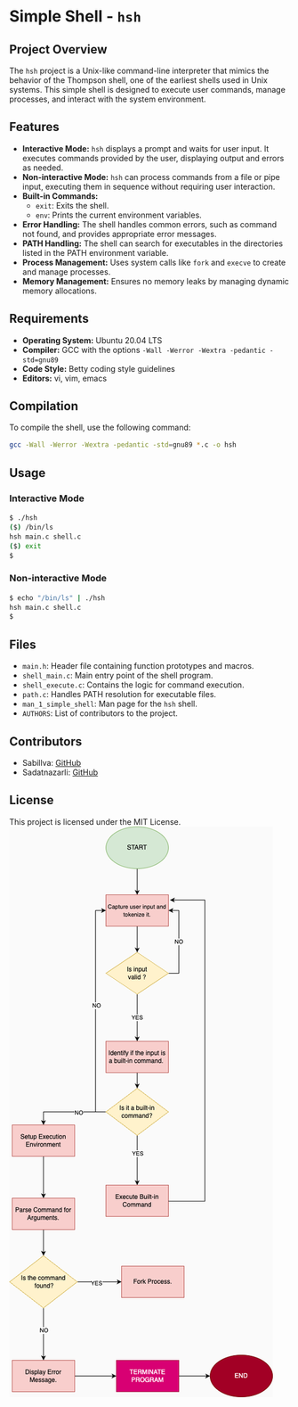 # Simple Shell - `hsh`

## Project Overview

The `hsh` project is a Unix-like command-line interpreter that mimics the behavior of the Thompson shell, one of the earliest shells used in Unix systems. This simple shell is designed to execute user commands, manage processes, and interact with the system environment.

## Features

- **Interactive Mode:** `hsh` displays a prompt and waits for user input. It executes commands provided by the user, displaying output and errors as needed.
- **Non-interactive Mode:** `hsh` can process commands from a file or pipe input, executing them in sequence without requiring user interaction.
- **Built-in Commands:**
  - `exit`: Exits the shell.
  - `env`: Prints the current environment variables.
- **Error Handling:** The shell handles common errors, such as command not found, and provides appropriate error messages.
- **PATH Handling:** The shell can search for executables in the directories listed in the PATH environment variable.
- **Process Management:** Uses system calls like `fork` and `execve` to create and manage processes.
- **Memory Management:** Ensures no memory leaks by managing dynamic memory allocations.

## Requirements

- **Operating System:** Ubuntu 20.04 LTS
- **Compiler:** GCC with the options `-Wall -Werror -Wextra -pedantic -std=gnu89`
- **Code Style:** Betty coding style guidelines
- **Editors:** vi, vim, emacs

## Compilation

To compile the shell, use the following command:

```bash
gcc -Wall -Werror -Wextra -pedantic -std=gnu89 *.c -o hsh
```

## Usage

### Interactive Mode

```bash
$ ./hsh
($) /bin/ls
hsh main.c shell.c
($) exit
$
```

### Non-interactive Mode

```bash
$ echo "/bin/ls" | ./hsh
hsh main.c shell.c
$
```

## Files

- `main.h`: Header file containing function prototypes and macros.
- `shell_main.c`: Main entry point of the shell program.
- `shell_execute.c`: Contains the logic for command execution.
- `path.c`: Handles PATH resolution for executable files.
- `man_1_simple_shell`: Man page for the `hsh` shell.
- `AUTHORS`: List of contributors to the project.

## Contributors

- Sabillva: [GitHub](https://github.com/Sabillva)
- Sadatnazarli: [GitHub](https://github.com/sadatnazarli)

## License

This project is licensed under the MIT License.
![Flowchart](Flowchart-Simple-Shell.png)
